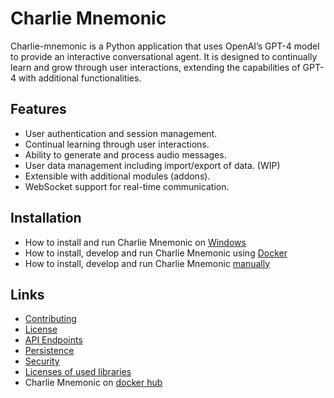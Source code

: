 # Charlie Mnemonic

Charlie-mnemonic is a Python application that uses OpenAI’s GPT-4 model to provide an interactive conversational agent. It is
designed to continually learn and grow through user interactions, extending the capabilities of GPT-4 with additional
functionalities.

## Features

- User authentication and session management.
- Continual learning through user interactions.
- Ability to generate and process audio messages.
- User data management including import/export of data. (WIP)
- Extensible with additional modules (addons).
- WebSocket support for real-time communication.

## Installation

- How to install and run Charlie Mnemonic on [Windows](docs/WININSTALL.md)
- How to install, develop and run Charlie Mnemonic using [Docker](docs/DOCKER-SETUP.md)
- How to install, develop and run Charlie Mnemonic [manually](docs/DEV-SETUP.md)



## Links

- [Contributing](docs/CONTRIBUTING.md)
- [License](docs/LICENSE.md)
- [API Endpoints](docs/API.md)
- [Persistence](docs/PERSISTENCE.md)
- [Security](docs/SECURITY.md)
- [Licenses of used libraries](docs/LICENSES.txt)
- Charlie Mnemonic on [docker hub](https://hub.docker.com/r/goodaidev/charlie-mnemonic)